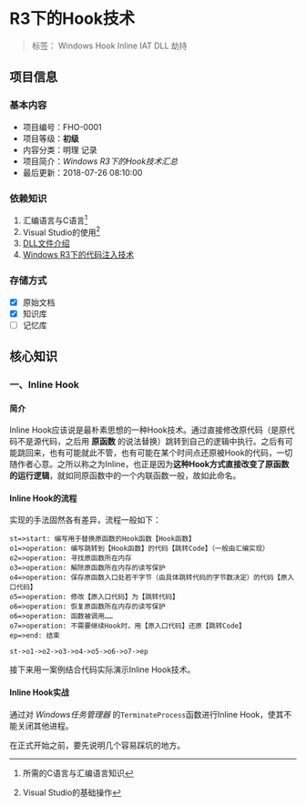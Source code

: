 # R3下的Hook技术

> 标签： Windows Hook Inline IAT DLL 劫持

## 项目信息

### 基本内容

 - 项目编号：FHO-0001
 - 项目等级：**初级**
 - 内容分类：明理 记录
 - 项目简介：*Windows R3下的Hook技术汇总*
 - 最后更新：2018-07-26 08:10:00

### 依赖知识

 1. 汇编语言与C语言[^1]
 2. Visual Studio的使用[^2]
 3. [DLL文件介绍](http://www.baidu.com)
 3. [Windows R3下的代码注入技术](http://www.baidu.com)

### 存储方式
 
  - [x] 原始文档
  - [x] 知识库
  - [ ] 记忆库
 
## 核心知识

### 一、Inline Hook

#### 简介

Inline Hook应该说是最朴素思想的一种Hook技术。通过直接修改原代码（是原代码不是源代码，之后用 **原函数** 的说法替换）跳转到自己的逻辑中执行。之后有可能跳回来，也有可能就此不管，也有可能在某个时间点还原被Hook的代码，一切随作者心意。之所以称之为Inline，也正是因为**这种Hook方式直接改变了原函数的运行逻辑**，就如同原函数中的一个内联函数一般，故如此命名。
 
#### Inline Hook的流程

实现的手法固然各有差异，流程一般如下：

```flow
st=>start: 编写用于替换原函数的Hook函数【Hook函数】
o1=>operation: 编写跳转到【Hook函数】的代码【跳转Code】（一般由汇编实现）
o2=>operation: 寻找原函数所在内存
o3=>operation: 解除原函数所在内存的读写保护
o4=>operation: 保存原函数入口处若干字节（由具体跳转代码的字节数决定）的代码【原入口代码】
o5=>operation: 修改【原入口代码】为【跳转代码】
o6=>operation: 恢复原函数所在内存的读写保护
o6=>operation: 函数被调用……
o7=>operation: 不需要继续Hook时，用【原入口代码】还原【跳转Code】
ep=>end: 结束

st->o1->o2->o3->o4->o5->o6->o7->ep
```

接下来用一案例结合代码实际演示Inline Hook技术。

#### Inline Hook实战

通过对 *Windows任务管理器* 的`TerminateProcess`函数进行Inline Hook，使其不能关闭其他进程。

在正式开始之前，要先说明几个容易踩坑的地方。

[^1]:所需的C语言与汇编语言知识

[^2]:Visual Studio的基础操作